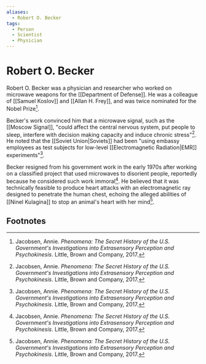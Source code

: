 ```yaml
---
aliases:
  - Robert O. Becker
tags:
  - Person
  - Scientist
  - Physician
---
```

# Robert O. Becker

Robert O. Becker was a physician and researcher who worked on microwave weapons for the [[Department of Defense]]. He was a colleague of [[Samuel Koslov]] and [[Allan H. Frey]], and was twice nominated for the Nobel Prize[^1].

Becker's work convinced him that a microwave signal, such as the [[Moscow Signal]], "could affect the central nervous system, put people to sleep, interfere with decision making capacity and induce chronic stress"[^1]. He noted that the [[Soviet Union|Soviets]] had been "using embassy employees as test subjects for low-level [[Electromagnetic Radiation|EMR]] experiments"[^1].

Becker resigned from his government work in the early 1970s after working on a classified project that used microwaves to disorient people, reportedly because he considered such work immoral[^1]. He believed that it was technically feasible to produce heart attacks with an electromagnetic ray designed to penetrate the human chest, echoing the alleged abilities of [[Ninel Kulagina]] to stop an animal's heart with her mind[^1].

## Footnotes
[^1]: Jacobsen, Annie. *Phenomena: The Secret History of the U.S. Government's Investigations into Extrasensory Perception and Psychokinesis*. Little, Brown and Company, 2017.